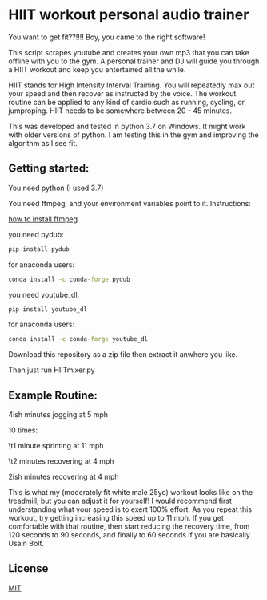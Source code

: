 # HIIT workout personal audio trainer

You want to get fit??!!!! Boy, you came to the right software!

This script scrapes youtube and creates your own mp3 that you can take offline with you to the gym. A personal trainer and DJ will guide you through a HIIT workout and keep you entertained all the while.

HIIT stands for High Intensity Interval Training. You will repeatedly max out your speed and then recover as instructed by the voice. The workout routine can be applied to any kind of cardio such as running, cycling, or jumproping. HIIT needs to be somewhere between 20 - 45 minutes.

This was developed and tested in python 3.7 on Windows. It might work with older versions of python. I am testing this in the gym and improving the algorithm as I see fit.

## Getting started:

You need python (I used 3.7)

You need ffmpeg, and your environment variables point to it. Instructions:

[how to install ffmpeg](https://www.youtube.com/watch?v=qjtmgCb8NcE)

you need pydub:
```cmd
pip install pydub
```
for anaconda users:
```cmd
conda install -c conda-forge pydub
```
you need youtube_dl:

```cmd
pip install youtube_dl
```
for anaconda users:
```cmd
conda install -c conda-forge youtube_dl
```

Download this repository as a zip file then extract it anwhere you like.

Then just run HIITmixer.py

## Example Routine:

4ish minutes jogging at 5 mph

10 times:

\t1 minute sprinting at 11 mph

\t2 minutes recovering at 4 mph

2ish minutes recovering at 4 mph

This is what my (moderately fit white male 25yo) workout looks like on the treadmill, but you can adjust it for yourself! I would recommend first understanding what your speed is to exert 100% effort. As you repeat this workout, try getting increasing this speed up to 11 mph. If you get comfortable with that routine, then start reducing the recovery time, from 120 seconds to 90 seconds, and finally to 60 seconds if you are basically Usain Bolt.



## License
[MIT](https://choosealicense.com/licenses/mit/)
